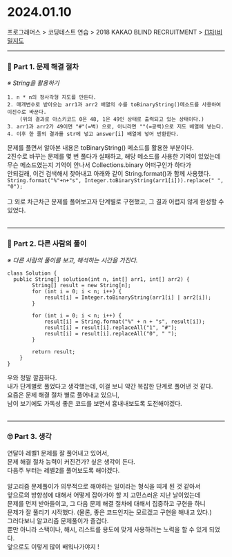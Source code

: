 
# 2024.01.10

프로그래머스 > 코딩테스트 연습 > 2018 KAKAO BLIND RECRUITMENT > [(1차)비밀지도](https://school.programmers.co.kr/learn/courses/30/lessons/17681)

---
### 📌 Part 1. 문제 해결 절차
_※ String을 활용하기_<br>
```
1. n * n의 정사각형 지도를 만든다.
2. 매개변수로 받아오는 arr1과 arr2 배열의 수를 toBinaryString()메소드를 사용하여 이진수로 바꾼다.
    (위의 결과로 아스키코드 0은 48, 1은 49인 상태로 출력되고 있는 상태이다.)
3. arr1과 arr2가 49이면 "#"(=벽) 으로, 아니라면 ""(=공백)으로 지도 배열에 넣는다.
4. 이후 한 줄의 결과를 str에 넣고 answer[i] 배열에 넣어 반환한다.
```
문제를 풀면서 알아본 내용은 toBinaryString() 메소드를 활용한 부분이다.<br>
2진수로 바꾸는 문제를 몇 번 풀다가 실패하고, 해당 메소드를 사용한 기억이 있었는데<br>
무슨 메소드였는지 기억이 안나서 Collections.binary 어떠구인가 하다가<br>
안되길래, 이건 검색해서 찾아내고 아래와 같이 String.format()과 함께 사용했다.<br>
`String.format("%"+n+"s", Integer.toBinaryString(arr1[i])).replace(" ", "0");`<br>
<br>
그 외로 차근차근 문제를 풀어보고자 단계별로 구현했고, 그 결과 어렵지 않게 완성할 수 있었다.<br>
<br>

---
### 📌 Part 2. 다른 사람의 풀이
_※ 다른 사람의 풀이를 보고, 해석하는 시간을 가진다._<br>
```
class Solution {
  public String[] solution(int n, int[] arr1, int[] arr2) {
        String[] result = new String[n];
        for (int i = 0; i < n; i++) {
            result[i] = Integer.toBinaryString(arr1[i] | arr2[i]);
        }

        for (int i = 0; i < n; i++) {
            result[i] = String.format("%" + n + "s", result[i]);
            result[i] = result[i].replaceAll("1", "#");
            result[i] = result[i].replaceAll("0", " ");
        }

        return result;
    }
}
```
우와 정말 깔끔하다.<br>
내가 단계별로 풀었다고 생각했는데, 이걸 보니 약간 복잡한 단계로 풀어낸 것 같다.<br>
요즘은 문제 해결 절차 별로 풀어내고 있으니,<br>
남이 보기에도 가독성 좋은 코드를 보면서 흉내내보도록 도전해야겠다.<br>
<br>

---
### 🙄 Part 3. 생각
연달아 레벨1 문제를 잘 풀어내고 있어서, <br>
문제 해결 절차 능력이 커진건가? 싶은 생각이 든다.<br>
다음주 부터는 레벨2를 풀어보도록 해야겠다.<br>
<br>
알고리즘 문제풀이가 의무적으로 해야하는 일이라는 형식을 띠게 된 것 같아서<br>
앞으로의 방향성에 대해서 어떻게 잡아가야 할 지 고민스러운 지난 날이었는데<br>
문제를 먼저 받아들이고, 그 다음 문제 해결 절차에 대해서 집중하고 구현을 하니<br>
문제가 잘 풀리기 시작했다. (물론, 좋은 코드인지는 모르겠고 구현을 해내고 있다.)<br>
그러다보니 알고리즘 문제풀이가 즐겁다. <br>
뿐만 아니라 스택이나, 해시, 리스트를 용도에 맞게 사용하려는 노력을 할 수 있게 되었다.<br>
앞으로도 이렇게 많이 배워나가야지 !
<br>